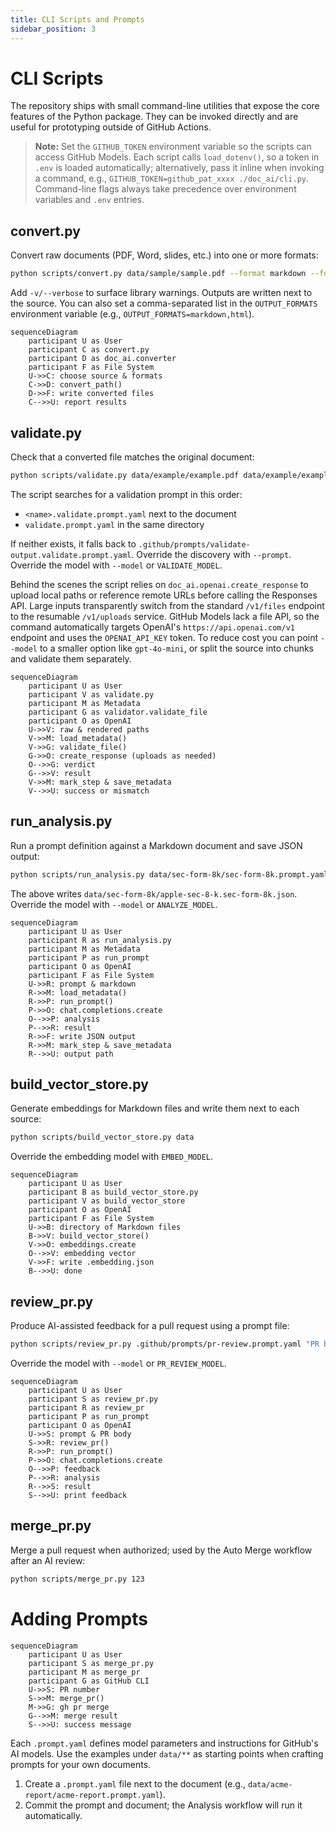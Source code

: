 ```yaml
---
title: CLI Scripts and Prompts
sidebar_position: 3
---
```


# CLI Scripts

The repository ships with small command-line utilities that expose the core features of the Python package. They can be invoked directly and are useful for prototyping outside of GitHub Actions.

> **Note:** Set the `GITHUB_TOKEN` environment variable so the scripts can
> access GitHub Models. Each script calls `load_dotenv()`, so a token in
> `.env` is loaded automatically; alternatively, pass it inline when
> invoking a command, e.g., `GITHUB_TOKEN=github_pat_xxxx ./doc_ai/cli.py`.
> Command-line flags always take precedence over environment variables and
> `.env` entries.

## convert.py
Convert raw documents (PDF, Word, slides, etc.) into one or more formats:

```bash
python scripts/convert.py data/sample/sample.pdf --format markdown --format html
```
Add `-v/--verbose` to surface library warnings. Outputs are written next to the source. You can also set a comma-separated list in the `OUTPUT_FORMATS` environment variable (e.g., `OUTPUT_FORMATS=markdown,html`).

```mermaid
sequenceDiagram
    participant U as User
    participant C as convert.py
    participant D as doc_ai.converter
    participant F as File System
    U->>C: choose source & formats
    C->>D: convert_path()
    D->>F: write converted files
    C-->>U: report results
```

## validate.py
Check that a converted file matches the original document:

```bash
python scripts/validate.py data/example/example.pdf data/example/example.pdf.converted.md
```

The script searches for a validation prompt in this order:

- `<name>.validate.prompt.yaml` next to the document
- `validate.prompt.yaml` in the same directory

If neither exists, it falls back to
`.github/prompts/validate-output.validate.prompt.yaml`. Override the discovery
with `--prompt`. Override the model with `--model` or `VALIDATE_MODEL`.

Behind the scenes the script relies on `doc_ai.openai.create_response` to
upload local paths or reference remote URLs before calling the Responses API.
Large inputs transparently switch from the standard `/v1/files` endpoint to the
resumable `/v1/uploads` service. GitHub Models lack a file API, so the command
automatically targets OpenAI's `https://api.openai.com/v1` endpoint and uses the
`OPENAI_API_KEY` token. To reduce cost you can point `--model` to a smaller
option like `gpt-4o-mini`, or split the source into chunks and validate them
separately.

```mermaid
sequenceDiagram
    participant U as User
    participant V as validate.py
    participant M as Metadata
    participant G as validator.validate_file
    participant O as OpenAI
    U->>V: raw & rendered paths
    V->>M: load_metadata()
    V->>G: validate_file()
    G->>O: create_response (uploads as needed)
    O-->>G: verdict
    G-->>V: result
    V->>M: mark_step & save_metadata
    V-->>U: success or mismatch
```

## run_analysis.py
Run a prompt definition against a Markdown document and save JSON output:

```bash
python scripts/run_analysis.py data/sec-form-8k/sec-form-8k.prompt.yaml data/sec-form-8k/apple-sec-8-k.pdf.converted.md
```
The above writes `data/sec-form-8k/apple-sec-8-k.sec-form-8k.json`. Override the model with `--model` or `ANALYZE_MODEL`.

```mermaid
sequenceDiagram
    participant U as User
    participant R as run_analysis.py
    participant M as Metadata
    participant P as run_prompt
    participant O as OpenAI
    participant F as File System
    U->>R: prompt & markdown
    R->>M: load_metadata()
    R->>P: run_prompt()
    P->>O: chat.completions.create
    O-->>P: analysis
    P-->>R: result
    R->>F: write JSON output
    R->>M: mark_step & save_metadata
    R-->>U: output path
```

## build_vector_store.py
Generate embeddings for Markdown files and write them next to each source:

```bash
python scripts/build_vector_store.py data
```
Override the embedding model with `EMBED_MODEL`.

```mermaid
sequenceDiagram
    participant U as User
    participant B as build_vector_store.py
    participant V as build_vector_store
    participant O as OpenAI
    participant F as File System
    U->>B: directory of Markdown files
    B->>V: build_vector_store()
    V->>O: embeddings.create
    O-->>V: embedding vector
    V->>F: write .embedding.json
    B-->>U: done
```

## review_pr.py
Produce AI-assisted feedback for a pull request using a prompt file:

```bash
python scripts/review_pr.py .github/prompts/pr-review.prompt.yaml "PR body text"
```
Override the model with `--model` or `PR_REVIEW_MODEL`.

```mermaid
sequenceDiagram
    participant U as User
    participant S as review_pr.py
    participant R as review_pr
    participant P as run_prompt
    participant O as OpenAI
    U->>S: prompt & PR body
    S->>R: review_pr()
    R->>P: run_prompt()
    P->>O: chat.completions.create
    O-->>P: feedback
    P-->>R: analysis
    R-->>S: result
    S-->>U: print feedback
```

## merge_pr.py
Merge a pull request when authorized; used by the Auto Merge workflow after an AI review:

```bash
python scripts/merge_pr.py 123
```

# Adding Prompts

```mermaid
sequenceDiagram
    participant U as User
    participant S as merge_pr.py
    participant M as merge_pr
    participant G as GitHub CLI
    U->>S: PR number
    S->>M: merge_pr()
    M->>G: gh pr merge
    G-->>M: merge result
    S-->>U: success message
```

Each `.prompt.yaml` defines model parameters and instructions for GitHub's AI models. Use the examples under `data/**` as starting points when crafting prompts for your own documents.

1. Create a `.prompt.yaml` file next to the document (e.g., `data/acme-report/acme-report.prompt.yaml`).
2. Commit the prompt and document; the Analysis workflow will run it automatically.


